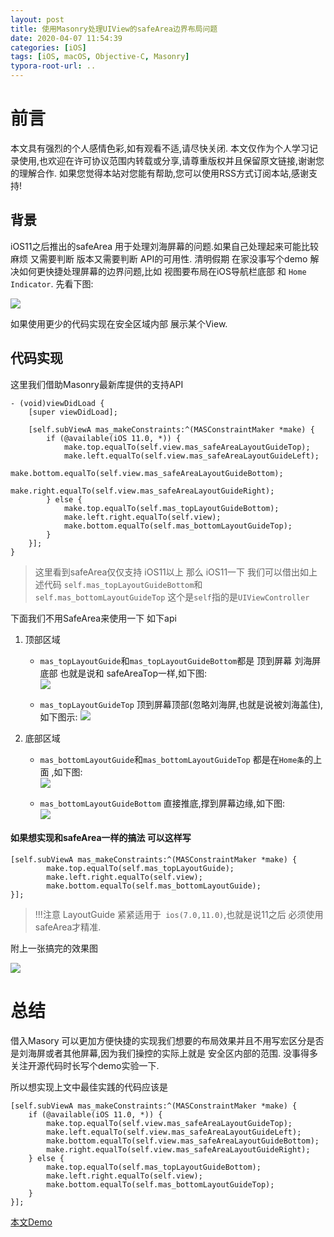 ```yaml
---
layout: post
title: 使用Masonry处理UIView的safeArea边界布局问题
date: 2020-04-07 11:54:39
categories: [iOS]
tags: [iOS, macOS, Objective-C, Masonry]
typora-root-url: ..
---
```



# 前言

本文具有强烈的个人感情色彩,如有观看不适,请尽快关闭. 本文仅作为个人学习记录使用,也欢迎在许可协议范围内转载或分享,请尊重版权并且保留原文链接,谢谢您的理解合作. 如果您觉得本站对您能有帮助,您可以使用RSS方式订阅本站,感谢支持!


## 背景

iOS11之后推出的safeArea 用于处理刘海屏幕的问题.如果自己处理起来可能比较 麻烦  又需要判断 版本又需要判断  API的可用性. 清明假期 在家没事写个demo  解决如何更快捷处理屏幕的边界问题,比如 视图要布局在iOS导航栏底部 和 `Home Indicator`. 先看下图:

![](/assets/images/20200407MasonryTricks/SafeArea1.gif)

如果使用更少的代码实现在安全区域内部 展示某个View.


## 代码实现

这里我们借助Masonry最新库提供的支持API

``` objc
- (void)viewDidLoad {
    [super viewDidLoad];
    
    [self.subViewA mas_makeConstraints:^(MASConstraintMaker *make) {
        if (@available(iOS 11.0, *)) {
            make.top.equalTo(self.view.mas_safeAreaLayoutGuideTop);
            make.left.equalTo(self.view.mas_safeAreaLayoutGuideLeft);
            make.bottom.equalTo(self.view.mas_safeAreaLayoutGuideBottom);
            make.right.equalTo(self.view.mas_safeAreaLayoutGuideRight);
        } else {
            make.top.equalTo(self.mas_topLayoutGuideBottom);
            make.left.right.equalTo(self.view);
            make.bottom.equalTo(self.mas_bottomLayoutGuideTop);
        }        
    }];
}

```

> 这里看到safeArea仅仅支持 iOS11以上 那么 iOS11一下 我们可以借出如上述代码
> `self.mas_topLayoutGuideBottom`和`self.mas_bottomLayoutGuideTop` 这个是`self`指的是`UIViewController`

下面我们不用SafeArea来使用一下 如下api

1. 顶部区域

	* `mas_topLayoutGuide`和`mas_topLayoutGuideBottom`都是 顶到屏幕 刘海屏底部 也就是说和 safeAreaTop一样,如下图:    
	![](/assets/images/20200407MasonryTricks/mas_topLayoutGuide&mas_topLayoutGuideBottom.webp)
	
	* `mas_topLayoutGuideTop` 顶到屏幕顶部(忽略刘海屏,也就是说被刘海盖住),如下图示:
	![](/assets/images/20200407MasonryTricks/mas_topLayoutGuideTop.webp)

2. 底部区域

	* `mas_bottomLayoutGuide`和`mas_bottomLayoutGuideTop` 都是在`Home条`的上面 ,如下图:  
	![](/assets/images/20200407MasonryTricks/mas_bottomLayoutGuide&mas_bottomLayoutGuideTop.webp)
	
	* `mas_bottomLayoutGuideBottom` 直接推底,撑到屏幕边缘,如下图:  
	![](/assets/images/20200407MasonryTricks/mas_bottomLayoutGuideBottom.webp)
	

#### 如果想实现和safeArea一样的搞法 可以这样写


``` objc
[self.subViewA mas_makeConstraints:^(MASConstraintMaker *make) {
        make.top.equalTo(self.mas_topLayoutGuide);
        make.left.right.equalTo(self.view);
        make.bottom.equalTo(self.mas_bottomLayoutGuide);
}];
```

> !!!注意 LayoutGuide 紧紧适用于` ios(7.0,11.0)`,也就是说11之后 必须使用safeArea才精准.

附上一张搞完的效果图

![](/assets/images/20200407MasonryTricks/LayoutGuideFullsceen.webp)



# 总结

借入Masory 可以更加方便快捷的实现我们想要的布局效果并且不用写宏区分是否是刘海屏或者其他屏幕,因为我们操控的实际上就是 安全区内部的范围. 没事得多关注开源代码时长写个demo实验一下.

所以想实现上文中最佳实践的代码应该是

``` objc
[self.subViewA mas_makeConstraints:^(MASConstraintMaker *make) {
    if (@available(iOS 11.0, *)) {
        make.top.equalTo(self.view.mas_safeAreaLayoutGuideTop);
        make.left.equalTo(self.view.mas_safeAreaLayoutGuideLeft);
        make.bottom.equalTo(self.view.mas_safeAreaLayoutGuideBottom);
        make.right.equalTo(self.view.mas_safeAreaLayoutGuideRight);
    } else {
        make.top.equalTo(self.mas_topLayoutGuideBottom);
        make.left.right.equalTo(self.view);
        make.bottom.equalTo(self.mas_bottomLayoutGuideTop);
    }        
}];

```



[本文Demo](https://github.com/sunyazhou13/MasonryTrickDemo)
